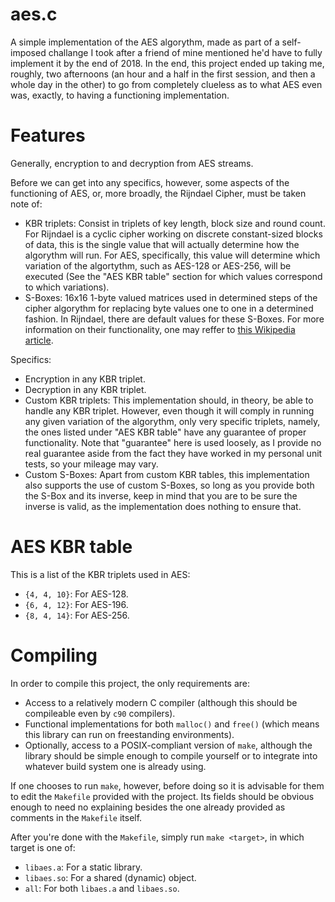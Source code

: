 aes.c
===

A simple implementation of the AES algorythm, made as part of a
self-imposed challange I took after a friend of mine mentioned he'd
have to fully implement it by the end of 2018. In the end, this
project ended up taking me, roughly, two afternoons (an hour and a
half in the first session, and then a whole day in the other) to go
from completely clueless as to what AES even was, exactly, to having
a functioning implementation.

# Features
Generally, encryption to and decryption from AES streams.

Before we can get into any specifics, however, some aspects of the
functioning of AES, or, more broadly, the Rijndael Cipher, must be
taken note of:
* KBR triplets: Consist in triplets of key length, block size
and round count. For Rijndael is a cyclic cipher working on
discrete constant-sized blocks of data, this is the single
value that will actually determine how the algorythm will run.
For AES, specifically, this value will determine which
variation of the algortythm, such as AES-128 or AES-256, will
be executed (See the "AES KBR table" section for which values
correspond to which variations).
* S-Boxes: 16x16 1-byte valued matrices used in determined
steps of the cipher algorythm for replacing byte values one to
one in a determined fashion. In Rijndael, there are default
values for these S-Boxes. For more information on their
functionality, one may reffer to
[this Wikipedia article](https://en.wikipedia.org/wiki/S-box).

Specifics:
* Encryption in any KBR triplet.
* Decryption in any KBR triplet.
* Custom KBR triplets: This implementation should, in theory,
be able to handle any KBR triplet. However, even though it
will comply in running any given variation of the algorythm,
only very specific triplets, namely, the ones listed under
"AES KBR table" have any guarantee of proper functionality.
Note that "guarantee" here is used loosely, as I provide no
real guarantee aside from the fact they have worked in my
personal unit tests, so your mileage may vary.
* Custom S-Boxes: Apart from custom KBR tables, this
implementation also supports the use of custom S-Boxes, so
long as you provide both the S-Box and its inverse, keep in
mind that you are to be sure the inverse is valid, as the
implementation does nothing to ensure that.

# AES KBR table
This is a list of the KBR triplets used in AES:
* `{4, 4, 10}`: For AES-128.
* `{6, 4, 12}`: For AES-196.
* `{8, 4, 14}`: For AES-256.

# Compiling
In order to compile this project, the only requirements are:
* Access to a relatively modern C compiler (although this
should be compileable even by `c90` compilers).
* Functional implementations for both `malloc()` and
`free()` (which means this library can run on freestanding
environments).
* Optionally, access to a POSIX-compliant version of `make`,
although the library should be simple enough to compile
yourself or to integrate into whatever build system one is
already using.

If one chooses to run `make`, however, before doing so  it is
advisable for them to edit the `Makefile` provided with the project.
Its fields should be obvious enough to need no explaining besides
the one already provided as comments in the `Makefile` itself.

After you're done with the `Makefile`, simply run `make <target>`,
in which target is one of:
* `libaes.a`: For a static library.
* `libaes.so`: For a shared (dynamic) object.
* `all`: For both `libaes.a` and `libaes.so`.

